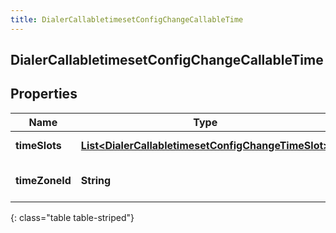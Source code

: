 ```yaml
---
title: DialerCallabletimesetConfigChangeCallableTime
---
```

## DialerCallabletimesetConfigChangeCallableTime


## Properties

| Name | Type | Description | Notes |
| ------------ | ------------- | ------------- | ------------- |
| **timeSlots** | <!----><!---->[**List&lt;DialerCallabletimesetConfigChangeTimeSlot&gt;**](DialerCallabletimesetConfigChangeTimeSlot.html)<!----> | The time slots |  [optional] |
| **timeZoneId** | <!----><!---->**String**<!----> | The ISO ID for the timezone |  [optional] |
{: class="table table-striped"}



